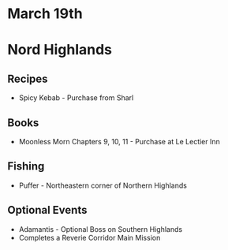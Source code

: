 # March 19th
# Nord Highlands
## Recipes
- Spicy Kebab - Purchase from Sharl
## Books
- Moonless Morn Chapters 9, 10, 11 - Purchase at Le Lectier Inn
## Fishing
- Puffer - Northeastern corner of Northern Highlands
## Optional Events
- Adamantis - Optional Boss on Southern Highlands
 - Completes a Reverie Corridor Main Mission